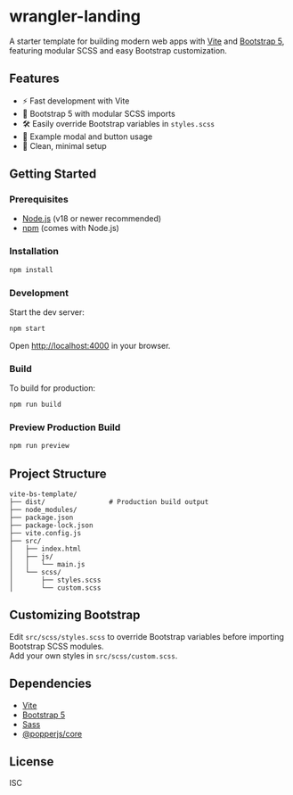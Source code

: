 # wrangler-landing

A starter template for building modern web apps with [Vite](https://vitejs.dev/) and [Bootstrap 5](https://getbootstrap.com/), featuring modular SCSS and easy Bootstrap customization.

## Features

- ⚡️ Fast development with Vite
- 🎨 Bootstrap 5 with modular SCSS imports
- 🛠 Easily override Bootstrap variables in `styles.scss`
- 🧩 Example modal and button usage
- 🧹 Clean, minimal setup

## Getting Started

### Prerequisites

- [Node.js](https://nodejs.org/) (v18 or newer recommended)
- [npm](https://www.npmjs.com/) (comes with Node.js)

### Installation

```sh
npm install
```

### Development

Start the dev server:

```sh
npm start
```

Open [http://localhost:4000](http://localhost:4000) in your browser.

### Build

To build for production:

```sh
npm run build
```

### Preview Production Build

```sh
npm run preview
```

## Project Structure

```
vite-bs-template/
├── dist/                # Production build output
├── node_modules/
├── package.json
├── package-lock.json
├── vite.config.js
├── src/
│   ├── index.html
│   ├── js/
│   │   └── main.js
│   └── scss/
│       ├── styles.scss
│       └── custom.scss
```

## Customizing Bootstrap

Edit `src/scss/styles.scss` to override Bootstrap variables before importing Bootstrap SCSS modules.  
Add your own styles in `src/scss/custom.scss`.

## Dependencies

- [Vite](https://vitejs.dev/)
- [Bootstrap 5](https://getbootstrap.com/)
- [Sass](https://sass-lang.com/)
- [@popperjs/core](https://popper.js.org/)

## License

ISC
